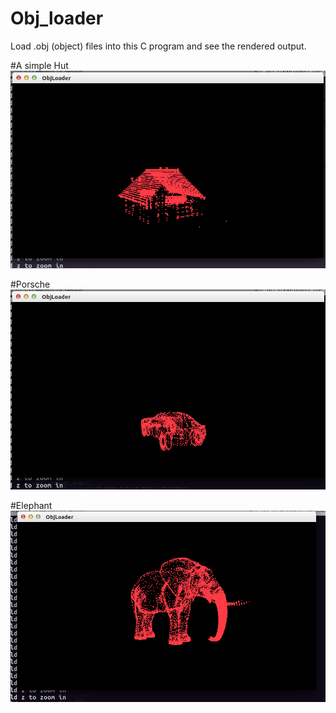 # Obj_loader
Load .obj (object) files into this C program and see the rendered output.

#A simple Hut
![alt tag](https://github.com/vikasTmz/Obj_loader/blob/master/data/hut.png)

#Porsche 
![alt tag](https://github.com/vikasTmz/Obj_loader/blob/master/data/porshe.png)

#Elephant
![alt tag](https://github.com/vikasTmz/Obj_loader/blob/master/data/elephant.png)

